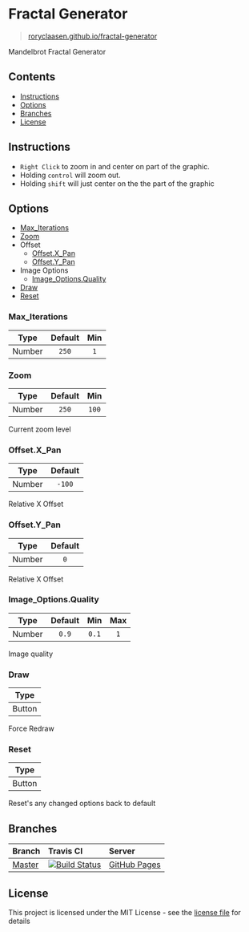 # Fractal Generator

> [roryclaasen.github.io/fractal-generator](https://roryclaasen.github.io/fractal-generator)

Mandelbrot Fractal Generator

## Contents

- [Instructions](#instructions)
- [Options](#options)
- [Branches](#branches)
- [License](#license)

## Instructions

- `Right Click` to zoom in and center on part of the graphic.
- Holding `control` will zoom out.
- Holding `shift` will just center on the the part of the graphic

## Options

- [Max_Iterations](#max_iterations)
- [Zoom](#zoom)
- Offset
  - [Offset.X_Pan](#offsetx_pan)
  - [Offset.Y_Pan](#offsety_pan)
- Image Options
  - [Image_Options.Quality](#image_optionsquality)
- [Draw](#draw)
- [Reset](#reset)

### Max_Iterations

| Type   | Default | Min |
|:------:|:-------:|:---:|
| Number | `250`   | `1` |

### Zoom

| Type   | Default | Min   |
|:------:|:-------:|:-----:|
| Number | `250`   | `100` |

Current zoom level

### Offset.X_Pan

| Type   | Default |
|:------:|:-------:|
| Number | `-100`  |

Relative X Offset

### Offset.Y_Pan

| Type   | Default |
|:------:|:-------:|
| Number | `0`     |

Relative X Offset

### Image_Options.Quality

| Type   | Default | Min   | Max |
|:------:|:-------:|:-----:|:---:|
| Number | `0.9`   | `0.1` | `1` |

Image quality

### Draw

| Type   |
|:------:|
| Button |

Force Redraw

### Reset

| Type   |
|:------:|
| Button |

Reset's any changed options back to default

## Branches

| Branch | Travis CI | Server |
|:-------|:----------|:-------|
| [Master](https://github.com/roryclaasen/fractal-generator/tree/master) | [![Build Status][CI-master]](https://travis-ci.com/roryclaasen/fractal-generator) | [GitHub Pages](https://roryclaasen.github.io/fractal-generator) |

## License

This project is licensed under the MIT License - see the [license file](LICENSE) for details

[CI-master]: https://travis-ci.com/roryclaasen/fractal-generator.svg?branch=master "Travis CI"
